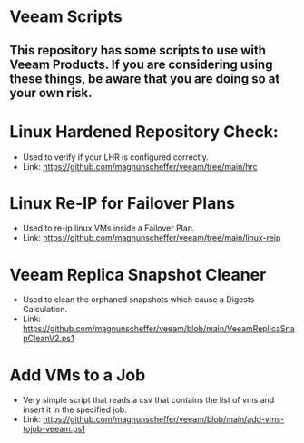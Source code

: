 # Veeam Scripts
## This repository has some scripts to use with Veeam Products. If you are considering using these things, be aware that **you are doing so at your own risk.**

# Linux Hardened Repository Check: 
- Used to verify if your LHR is configured correctly. 
- Link: https://github.com/magnunscheffer/veeam/tree/main/hrc

# Linux Re-IP for Failover Plans
- Used to re-ip linux VMs inside a Failover Plan. 
- Link: https://github.com/magnunscheffer/veeam/tree/main/linux-reip

# Veeam Replica Snapshot Cleaner
- Used to clean the orphaned snapshots which cause a Digests Calculation.
- Link: https://github.com/magnunscheffer/veeam/blob/main/VeeamReplicaSnapCleanV2.ps1

# Add VMs to a Job
- Very simple script that reads a csv that contains the list of vms and insert it in the specified job.
- Link: https://github.com/magnunscheffer/veeam/blob/main/add-vms-tojob-veeam.ps1
